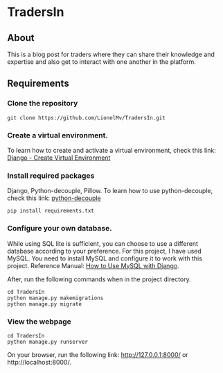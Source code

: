 # TradersIn

## About
This is a blog post for traders where they can share their knowledge and expertise and also get to interact with one another in the platform.

## Requirements

### Clone the repository
```
git clone https://github.com/LionelMv/TradersIn.git
```

### Create a virtual environment.
To learn how to create and activate a virtual environment, check this link: [Django - Create Virtual Environment](https://www.w3schools.com/django/django_create_virtual_environment.php)

### Install required packages
Django, Python-decouple, Pillow.
To learn how to use python-decouple, check this link: [python-decouple](https://pypi.org/project/python-decouple/)
```
pip install requirements.txt
```

### Configure your own database.
While using SQL lite is sufficient, you can choose to use a different database according to your preference.
For this project, I have used MySQL.
You need to install MySQL and configure it to work with this project.
Reference Manual: [How to Use MySQL with Django](https://studygyaan.com/django/how-to-use-mysql-database-with-django-project).

After, run the following commands when in the project directory.
```
cd TradersIn
python manage.py makemigrations
python manage.py migrate
```

### View the webpage
```
cd TradersIn
python manage.py runserver
```

On your browser, run the following link: http://127.0.0.1:8000/ or http://localhost:8000/.